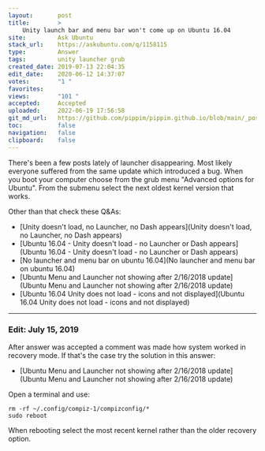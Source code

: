 ```yaml
---
layout:       post
title:        >
    Unity launch bar and menu bar won't come up on Ubuntu 16.04
site:         Ask Ubuntu
stack_url:    https://askubuntu.com/q/1158115
type:         Answer
tags:         unity launcher grub
created_date: 2019-07-13 22:04:35
edit_date:    2020-06-12 14:37:07
votes:        "1 "
favorites:    
views:        "101 "
accepted:     Accepted
uploaded:     2022-06-19 17:56:58
git_md_url:   https://github.com/pippim/pippim.github.io/blob/main/_posts/2019/2019-07-13-Unity-launch-bar-and-menu-bar-won_t-come-up-on-Ubuntu-16.04.md
toc:          false
navigation:   false
clipboard:    false
---
```


There's been a few posts lately of launcher disappearing. Most likely everyone suffered from the same update which introduced a bug. When you boot your computer choose from the grub menu "Advanced options for Ubuntu". From the submenu select the next oldest kernel version that works.

Other than that check these Q&As:

- [Unity doesn&#39;t load, no Launcher, no Dash appears](Unity doesn&#39;t load, no Launcher, no Dash appears)
- [Ubuntu 16.04 - Unity doesn&#39;t load - no Launcher or Dash appears](Ubuntu 16.04 - Unity doesn&#39;t load - no Launcher or Dash appears)
- [No launcher and menu bar on ubuntu 16.04](No launcher and menu bar on ubuntu 16.04)
- [Ubuntu Menu and Launcher not showing after 2/16/2018 update](Ubuntu Menu and Launcher not showing after 2/16/2018 update)
- [Ubuntu 16.04 Unity does not load - icons and not displayed](Ubuntu 16.04 Unity does not load - icons and not displayed)


----------


### Edit: July 15, 2019

After answer was accepted a comment was made how system worked in recovery mode. If that's the case try the solution in this answer:

- [Ubuntu Menu and Launcher not showing after 2/16/2018 update](Ubuntu Menu and Launcher not showing after 2/16/2018 update)

Open a terminal and use:

``` 
rm -rf ~/.config/compiz-1/compizconfig/*
sudo reboot
```

When rebooting select the most recent kernel rather than the older recovery option.

